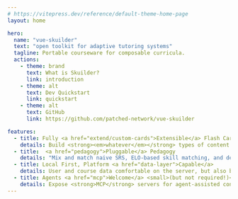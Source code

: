 ```yaml
---
# https://vitepress.dev/reference/default-theme-home-page
layout: home

hero:
  name: "vue-skuilder"
  text: "open toolkit for adaptive tutoring systems"
  tagline: Portable courseware for composable curricula.
  actions:
    - theme: brand
      text: What is Skuilder?
      link: introduction
    - theme: alt
      text: Dev Quickstart
      link: quickstart
    - theme: alt
      text: GitHub
      link: https://github.com/patched-network/vue-skuilder

features:
  - title: Fully <a href="extend/custom-cards">Extensible</a> Flash Cards
    details: Build <strong><em>whatever</em></strong> types of content that you'd like. Midi interfaces, chess boards, you name it.
  - title:  <a href="pedagogy">Pluggable</a> Pedagogy
    details: "Mix and match naive SRS, ELO-based skill matching, and defined heirarchical paths. Or: bring fully custom implementations."
  - title: Local First, Platform <a href="data-layer">Capable</a>
    details: User and course data comfortable on the server, but also browser-local and via static-site deployments.
  - title: Agents <a href="mcp">Welcome</a> <small>(but not required!)</small>
    details: Expose <strong>MCP</strong> servers for agent-assisted content authoring and course inspection.
---
```

